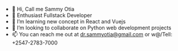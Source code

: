 - 👋 Hi, Call me Sammy Otia
- 👀 Enthusiast Fullstack Developer
- 🌱 I’m learning new concept in React and Vuejs
- 💞️ I’m looking to collaborate on Python web development projects
- 📫 You can reach me out at dr.sammyotia@gmail.com or w@/Tell: +2547-2783-7000

<!---
drSammyOtia/drSammyOtia is a ✨ special ✨ repository because its `README.md` (this file) appears on your GitHub profile.
You can click the Preview link to take a look at your changes.
--->
